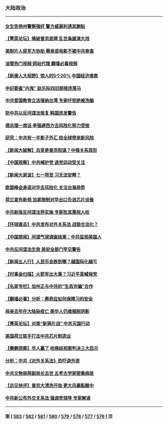 ### 大陆政治
---
#### [女生吿扬州警察强奸 警方威逼利诱其删贴](../../pages/ncid277/n14025991.md?07010845) 
#### [【菁英论坛】捅破普京底牌 乱世枭雄演大戏](../../pages/ncid277/n14025962.md?07010845) 
#### [美制片人获军方协助 需承诺电影不被中共审查](../../pages/ncid277/n14025928.md?07010845) 
#### [油管热门视频 网站代理 翻墙必看视频](http://138.2.39.72:81/youtube.html?epic-marker?07010845)
#### [【新唐人大视野】惊人的5个20% 中国经济难救](../../pages/ncid277/n14025955.md?07010845) 
#### [中纪委查“内鬼” 赵乐际四旧部接连落马](../../pages/ncid277/n14025916.md?07010845) 
#### [中共爱国教育立法强纳台湾 专家吁拒绝被洗脑](../../pages/ncid277/n14023603.md?07010845) 
#### [防中共以反间谍法报复 韩国连发警告](../../pages/ncid277/n14025901.md?07010845) 
#### [德总理一席话 李强避西方去风险化努力受挫](../../pages/ncid277/n14025856.md?07010845) 
#### [研究：中共有一半影子外汇 给全球带来新风险](../../pages/ncid277/n14025844.md?07010845) 
#### [【新闻大破解】兵变是普京阳谋？中俄关系现形](../../pages/ncid277/n14025761.md?07010845) 
#### [【中国观察】中共喊护党 退党运动受关注](../../pages/ncid277/n14025619.md?07010845) 
#### [【新闻大家谈】七一将至 习无法安睡？](../../pages/ncid277/n14025714.md?07010845) 
#### [欧盟峰会承诺对华去风险化 关注台海局势](../../pages/ncid277/n14025743.md?07010845) 
#### [荷兰宣布新规 加紧限制对华出口先进芯片设备](../../pages/ncid277/n14025681.md?07010845) 
#### [中共新版反间谍法将实施 专家批其蔑视人权](../../pages/ncid277/n14025578.md?07010845) 
#### [【环球直击】中共发布对外关系法 战狼合法化？](../../pages/ncid277/n14025164.md?07010845) 
#### [【中国禁闻】间谍气球调查结果：中共监视美国人](../../pages/ncid277/n14024804.md?07010845) 
#### [中共反间谍法生效 美安全部门罕见警告](../../pages/ncid277/n14025385.md?07010845) 
#### [【新闻五人行】人民币会跌到哪？越国际化越亏](../../pages/ncid277/n14025270.md?07010845) 
#### [【时事金扫描】火箭军出大事？习近平高喊保党](../../pages/ncid277/n14025388.md?07010845) 
#### [【名家专栏】加州正与中共的“生态诈骗”合作](../../pages/ncid277/n14022359.md?07010845) 
#### [【翻墙必看】分析：蔡奇应如何保障习的安全](../../pages/ncid277/n14025364.md?07010845) 
#### [母亲去年在大陆染疫亡 美华人仍难摆脱阴影](../../pages/ncid277/n14025207.md?07010845) 
#### [【菁英论坛】对美“新鸦片战” 中共灭国行动](../../pages/ncid277/n14025266.md?07010845) 
#### [美国荷兰联手打击中共芯片制造业](../../pages/ncid277/n14025247.md?07010845) 
#### [【秦鹏观察】华人赢了 哈佛歧视案判决三大启示](../../pages/ncid277/n14025233.md?07010845) 
#### [分析：中共《对外关系法》恐吓退外资](../../pages/ncid277/n14025071.md?07010845) 
#### [中共文物局两副局长去世 五考古学家密集病故](../../pages/ncid277/n14025104.md?07010845) 
#### [【远见快评】普京大清洗开始 更大风暴酝酿中](../../pages/ncid277/n14025028.md?07010845) 
#### [中共新公布外交关系法 强调党领导 专家解读](../../pages/ncid277/n14024956.md?07010845) 

---
#### 第 [ [583](./583.md?07010845) / [582](./582.md?07010845) / [581](./581.md?07010845) / [580](./580.md?07010845) / [579](./579.md?07010845) / [578](./578.md?07010845) / [577](./577.md?07010845) / [576](./576.md?07010845) ] 页
